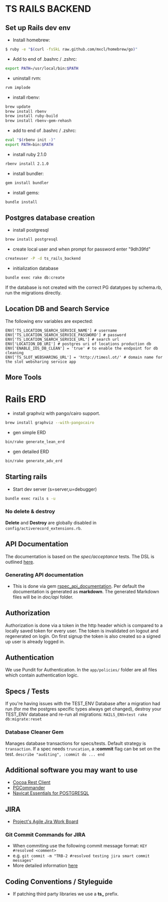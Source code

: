 # TS RAILS BACKEND

## Set up Rails dev env

* Install homebrew:
```bash
$ ruby -e "$(curl -fsSkL raw.github.com/mxcl/homebrew/go)"
```
* Add to end of .bashrc / .zshrc:
```bash
export PATH=/usr/local/bin:$PATH
```
* uninstall rvm:
```bash
rvm implode
```
* install rbenv:
```bash
brew update
brew install rbenv
brew install ruby-build
brew install rbenv-gem-rehash
```
* add to end of .bashrc / .zshrc:
```bash
eval "$(rbenv init -)"
export PATH=bin:$PATH
```
* install ruby 2.1.0
```bash
rbenv install 2.1.0
```

* install bundler:
```bash
gem install bundler
```
* install gems:
```bash
bundle install
```

## Postgres database creation

* install postgresql
```bash
brew install postgresql
```
* create local user and when prompt for password enter "9dh39fd"
```bash
createuser -P -d ts_rails_backend
```
* initialization database
```bash
bundle exec rake db:create
```

If the database is not created with the correct PG datatypes by schema.rb, run the migrations directly.

## Location DB and Search Service

The following env variables are expected:

```
ENV['TS_LOCATION_SEARCH_SERVICE_NAME'] # username
ENV['TS_LOCATION_SEARCH_SERVICE_PASSWORD'] # password
ENV['TS_LOCATION_SEARCH_SERVICE_URL'] # search url
ENV['LOCATION_DB_URI'] # postgres uri of locations production db
ENV['ENABLE_IOS_DB_CLEAN'] = 'true' # to enable the endpoint for db cleaning
ENV['TS_SLOT_WEBSHARING_URL'] = 'http://timesl.ot/' # domain name for the slot websharing service app
```

## More Tools

# Rails ERD

* install graphviz with pango/cairo support.
```bash
brew install graphviz --with-pangocairo
```
* gen simple ERD
```bash
bin/rake generate_lean_erd
```

* gen detailed ERD
```bash
bin/rake generate_adv_erd
```


## Starting rails

* Start dev server (s=server,u=debugger)

```bash
bundle exec rails s -u
```

### No delete & destroy

**Delete** and **Destroy** are globally disabled in ```config/activerecord_extensions.rb```.

## API Documentation

The documentation is based on the *spec/acceptance* tests.
The DSL is outlined [here](https://github.com/zipmark/rspec_api_documentation#dsl).

### Generating API documentation

* This is done via gem [rspec_api_documentation](https://github.com/zipmark/rspec_api_documentation).
Per default the documentation is generated as **markdown**.
The generated Markdown files will be in *doc/api* folder.

## Authorization

Authorization is done via a token in the http header which is compared to a locally saved token for every user. The token is invalidated on logout and regenerated on login.
On first signup the token is also created so a signed up user is already logged in.

## Authentication

We use Pundit for Authentication. In the ```app/policies/``` folder are all files which contain authentication logic.

## Specs / Tests

If you're having issues with the TEST_ENV Database after a migration had run
(for me the postgres specific types always get changed), destroy your TEST_ENV
database and re-run all migrations: ```RAILS_ENV=test rake db:migrate:reset```

### Database Cleaner Gem

Manages database transactions for specs/tests.
Default strategy is ```transaction```.
If a spec needs ```truncation```, a **:commit** flag can be set on the test.
```describe "auditing", :commit do ... end```


## Additional software you may want to use

* [Cocoa Rest Client](http://mmattozzi.github.io/cocoa-rest-client/)
* [PGCommander](https://eggerapps.at/pgcommander/)
* [Navicat Essentials for POSTGRESQL](https://itunes.apple.com/de/app/navicat-essentials-for-postgresql/id466725643?l=en&mt=12)

## JIRA

* [Project's Agile Jira Work Board](https://timeslot.atlassian.net/secure/RapidBoard.jspa?rapidView=2&view=detail)

### Git Commit Commands for JIRA

* When commiting use the following commit message format: `KEY #resolved <comment>`
* e.g. `git commit -m "TRB-2 #resolved testing jira smart commit messages"`
* More detailed information [here](https://confluence.atlassian.com/display/AOD/Processing+JIRA+issues+with+commit+messages)

## Coding Conventions / Styleguide

* If patching third party libraries we use a **ts_** prefix.
